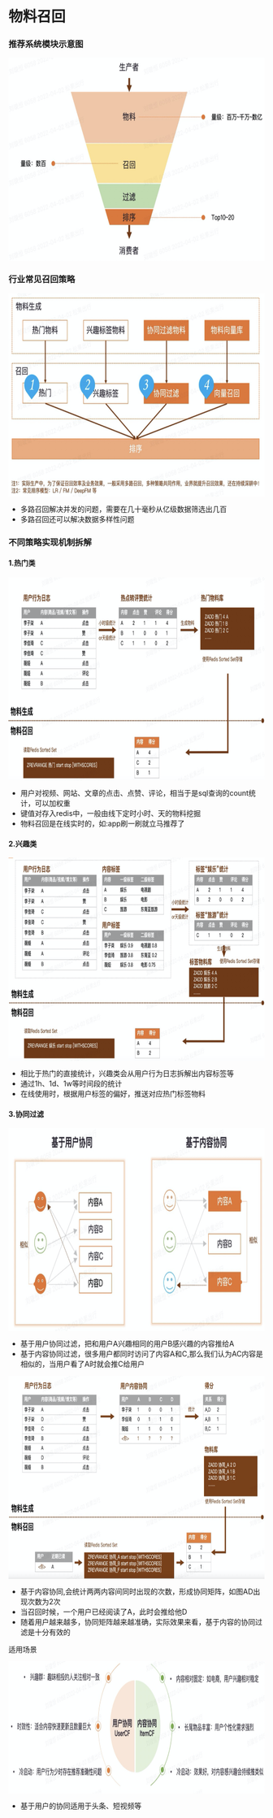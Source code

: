 # 物料召回

### 推荐系统模块示意图

<img align="center"  width='600' height='400' src="picture/pipeline5.png"  />

### 行业常见召回策略

<img align="center"  width='700' height='400' src="picture/pipeline6.png"  />

- 多路召回解决并发的问题，需要在几十毫秒从亿级数据筛选出几百
- 多路召回还可以解决数据多样性问题

### 不同策略实现机制拆解

#### 1.热门类
<img align="center"  width='800' height='400' src="picture/pipeline7.png"  />

- 用户对视频、网站、文章的点击、点赞、评论，相当于是sql查询的count统计，可以加权重
- 键值对存入redis中，一般由线下定时小时、天的物料挖掘
- 物料召回是在线实时的，如:app刷一刷就立马推荐了

#### 2.兴趣类

<img align="center"  width='800' height='400' src="picture/pipeline8.png"  />

- 相比于热门的直接统计，兴趣类会从用户行为日志拆解出内容标签等
- 通过1h、1d、1w等时间段的统计
- 在线使用时，根据用户标签的偏好，推送对应热门标签物料
  
#### 3.协同过滤

<img align="center"  width='800' height='400' src="picture/pipeline9.png"  />

- 基于用户协同过滤，把和用户A兴趣相同的用户B感兴趣的内容推给A
- 基于内容协同过滤，很多用户都同时访问了内容A和C,那么我们认为AC内容是相似的，当用户看了A时就会推C给用户

<img align="center"  width='800' height='400' src="picture/pipeline10.png"  />

- 基于内容协同,会统计两两内容间同时出现的次数，形成协同矩阵，如图AD出现次数为2次
- 当召回时候，一个用户已经阅读了A，此时会推给他D
- 随着用户越来越多，协同矩阵越来越准确，实际效果来看，基于内容的协同过滤是十分有效的

适用场景

<img align="center"  width='800' height='260' src="picture/pipeline11.png"  />

- 基于用户的协同适用于头条、短视频等